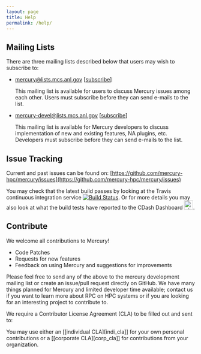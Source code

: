 ```yaml
---
layout: page
title: Help
permalink: /help/
---
```


## Mailing Lists

There are three mailing lists described below that users may wish to subscribe to:

* [mercury@lists.mcs.anl.gov](mailto:mercury@lists.mcs.anl.gov) [[subscribe](https://lists.mcs.anl.gov/mailman/listinfo/mercury)]

  This mailing list is available for users to discuss Mercury issues among each other. Users must subscribe before they can send e-mails to the list.

* [mercury-devel@lists.mcs.anl.gov](mailto:mercury-devel@lists.mcs.anl.gov) [[subscribe](https://lists.mcs.anl.gov/mailman/listinfo/mercury-devel)]

  This mailing list is available for Mercury developers to discuss implementation of new and existing features, NA plugins, etc. Developers must subscribe before they can send e-mails to the list.

## Issue Tracking

Current and past issues can be found on:
[https://github.com/mercury-hpc/mercury/issues](https://github.com/mercury-hpc/mercury/issues)

You may check that the latest build passes by
looking at the Travis continuous integration service
[![Build Status](https://travis-ci.org/mercury-hpc/mercury.svg)](https://travis-ci.org/mercury-hpc/mercury).
Or for more details you may also look at what the build tests have reported to the CDash Dashboard <a href="https://cdash.hdfgroup.org/index.php?project=Mercury"><img src="https://cdash.hdfgroup.org/images/cdash.gif" alt="alt text" style="width: 24px"/></a>.

## Contribute

We welcome all contributions to Mercury!

* Code Patches
* Requests for new features
* Feedback on using Mercury and suggestions for improvements

Please feel free to send any of the above to the mercury development mailing
list or create an issue/pull request directly on GitHub.
We have many things planned for Mercury and limited developer time available;
contact us if you want to learn more about RPC on HPC systems or if
you are looking for an interesting project to contribute to.

<p>
We require a Contributor License Agreement (CLA) to be filled out and sent
to:
<script language="JavaScript">
var username = "mercury-legal";
var hostname = "anl.gov";
var linktext = username + "@" + hostname;
document.write("<a href='" + "mail" + "to:" + username + "@" + hostname + "'>" + linktext + "</a>");
</script>
</p>
You may use either an [[individual CLA][indi_cla]] for your own personal
contributions or a [[corporate CLA][corp_cla]] for contributions from your
organization.

[indi_cla]: /assets/CLA/mercury-cla-individual-2021-07.pdf
[corp_cla]: /assets/CLA/mercury-cla-corporate-2021-07.pdf

